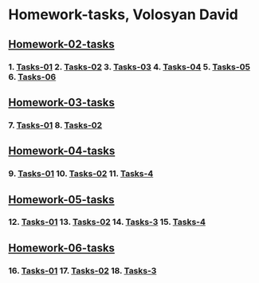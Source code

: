 # Homework-tasks, Volosyan David

## [Homework-02-tasks](https://github.com/Davidass/html-css-tasks/tree/master/homework-02-tasks)

### 1. [Tasks-01](https://davidass.github.io/html-css-tasks/homework-02-tasks/tasks1.html) 2. [Tasks-02](https://davidass.github.io/html-css-tasks/homework-02-tasks/tasks2.html) 3. [Tasks-03](https://davidass.github.io/html-css-tasks/homework-02-tasks/tasks3.html) 4. [Tasks-04](https://davidass.github.io/html-css-tasks/homework-02-tasks/tasks4.html) 5. [Tasks-05](https://davidass.github.io/html-css-tasks/homework-02-tasks/tasks5.html) 6. [Tasks-06](https://davidass.github.io/html-css-tasks/homework-02-tasks/tasks6.html)

## [Homework-03-tasks](https://github.com/Davidass/html-css-tasks/tree/master/homework-03-tasks)

### 7. [Tasks-01](https://davidass.github.io/html-css-tasks/homework-03-tasks/tasks1.html) 8. [Tasks-02](https://davidass.github.io/html-css-tasks/homework-03-tasks/tasks2.html)

## [Homework-04-tasks](https://github.com/Davidass/html-css-tasks/tree/master/homework-04-tasks)

### 9. [Tasks-01](https://davidass.github.io/html-css-tasks/homework-04-tasks/tasks1.html) 10. [Tasks-02](https://davidass.github.io/html-css-tasks/homework-04-tasks/tasks2.html) 11. [Tasks-4](https://davidass.github.io/html-css-tasks/homework-04-tasks/tasks4.html)

## [Homework-05-tasks](https://github.com/Davidass/html-css-tasks/tree/master/homework-05-tasks)

### 12. [Tasks-01](https://davidass.github.io/html-css-tasks/homework-05-tasks/tasks1.html) 13. [Tasks-02](https://davidass.github.io/html-css-tasks/homework-05-tasks/tasks2.html) 14. [Tasks-3](https://davidass.github.io/html-css-tasks/homework-05-tasks/tasks3.html) 15. [Tasks-4](https://davidass.github.io/html-css-tasks/homework-05-tasks/tasks4.html)

## [Homework-06-tasks](https://github.com/Davidass/html-css-tasks/tree/master/homework-06-tasks)

### 16. [Tasks-01](https://davidass.github.io/html-css-tasks/homework-06-tasks/tasks1.html) 17. [Tasks-02](https://davidass.github.io/html-css-tasks/homework-06-tasks/tasks2.html) 18. [Tasks-3](https://davidass.github.io/html-css-tasks/homework-06-tasks/tasks3.html)
